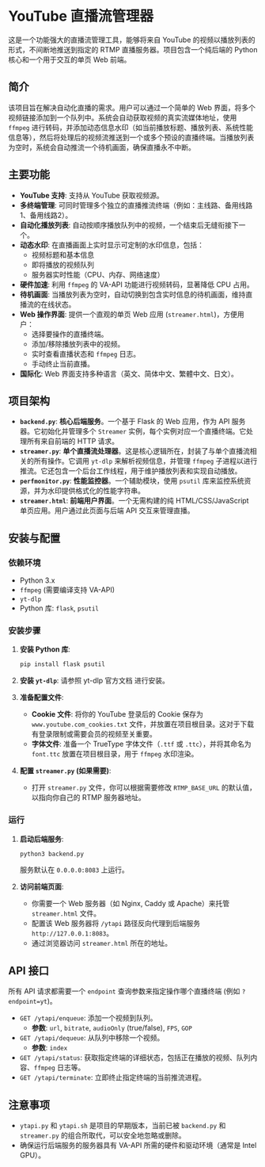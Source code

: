 # YouTube 直播流管理器

这是一个功能强大的直播流管理工具，能够将来自 YouTube 的视频以播放列表的形式，不间断地推送到指定的 RTMP 直播服务器。项目包含一个纯后端的 Python 核心和一个用于交互的单页 Web 前端。

## 简介

该项目旨在解决自动化直播的需求。用户可以通过一个简单的 Web 界面，将多个视频链接添加到一个队列中。系统会自动获取视频的真实流媒体地址，使用 `ffmpeg` 进行转码，并添加动态信息水印（如当前播放标题、播放列表、系统性能信息等），然后将处理后的视频流推送到一个或多个预设的直播终端。当播放列表为空时，系统会自动推流一个待机画面，确保直播永不中断。

## 主要功能

- **YouTube 支持**: 支持从 YouTube 获取视频源。
- **多终端管理**: 可同时管理多个独立的直播推流终端（例如：主线路、备用线路1、备用线路2）。
- **自动化播放列表**: 自动按顺序播放队列中的视频，一个结束后无缝衔接下一个。
- **动态水印**: 在直播画面上实时显示可定制的水印信息，包括：
    - 视频标题和基本信息
    - 即将播放的视频队列
    - 服务器实时性能（CPU、内存、网络速度）
- **硬件加速**: 利用 `ffmpeg` 的 VA-API 功能进行视频转码，显著降低 CPU 占用。
- **待机画面**: 当播放列表为空时，自动切换到包含实时信息的待机画面，维持直播流的在线状态。
- **Web 操作界面**: 提供一个直观的单页 Web 应用 (`streamer.html`)，方便用户：
    - 选择要操作的直播终端。
    - 添加/移除播放列表中的视频。
    - 实时查看直播状态和 `ffmpeg` 日志。
    - 手动终止当前直播。
- **国际化**: Web 界面支持多种语言（英文、简体中文、繁體中文、日文）。

## 项目架构

- **`backend.py`**: **核心后端服务**。一个基于 Flask 的 Web 应用，作为 API 服务器。它初始化并管理多个 `Streamer` 实例，每个实例对应一个直播终端。它处理所有来自前端的 HTTP 请求。
- **`streamer.py`**: **单个直播流处理器**。这是核心逻辑所在，封装了与单个直播流相关的所有操作。它调用 `yt-dlp` 来解析视频信息，并管理 `ffmpeg` 子进程以进行推流。它还包含一个后台工作线程，用于维护播放列表和实现自动播放。
- **`perfmonitor.py`**: **性能监控器**。一个辅助模块，使用 `psutil` 库来监控系统资源，并为水印提供格式化的性能字符串。
- **`streamer.html`**: **前端用户界面**。一个无需构建的纯 HTML/CSS/JavaScript 单页应用。用户通过此页面与后端 API 交互来管理直播。

## 安装与配置

### 依赖环境

- Python 3.x
- `ffmpeg` (需要编译支持 VA-API)
- `yt-dlp`
- Python 库: `flask`, `psutil`

### 安装步骤

1.  **安装 Python 库**:
    ```bash
    pip install flask psutil
    ```

2.  **安装 `yt-dlp`**:
    请参照 yt-dlp 官方文档 进行安装。

3.  **准备配置文件**:
    - **Cookie 文件**: 将你的 YouTube 登录后的 Cookie 保存为 `www.youtube.com_cookies.txt` 文件，并放置在项目根目录。这对于下载有登录限制或需要会员的视频至关重要。
    - **字体文件**: 准备一个 TrueType 字体文件（`.ttf` 或 `.ttc`），并将其命名为 `font.ttc` 放置在项目根目录，用于 `ffmpeg` 水印渲染。

4.  **配置 `streamer.py` (如果需要)**:
    - 打开 `streamer.py` 文件，你可以根据需要修改 `RTMP_BASE_URL` 的默认值，以指向你自己的 RTMP 服务器地址。

### 运行

1.  **启动后端服务**:
    ```bash
    python3 backend.py
    ```
    服务默认在 `0.0.0.0:8083` 上运行。

2.  **访问前端页面**:
    - 你需要一个 Web 服务器（如 Nginx, Caddy 或 Apache）来托管 `streamer.html` 文件。
    - 配置该 Web 服务器将 `/ytapi` 路径反向代理到后端服务 `http://127.0.0.1:8083`。
    - 通过浏览器访问 `streamer.html` 所在的地址。

## API 接口

所有 API 请求都需要一个 `endpoint` 查询参数来指定操作哪个直播终端 (例如 `?endpoint=yt`)。

- `GET /ytapi/enqueue`: 添加一个视频到队列。
  - **参数**: `url`, `bitrate`, `audioOnly` (true/false), `FPS`, `GOP`
- `GET /ytapi/dequeue`: 从队列中移除一个视频。
  - **参数**: `index`
- `GET /ytapi/status`: 获取指定终端的详细状态，包括正在播放的视频、队列内容、`ffmpeg` 日志等。
- `GET /ytapi/terminate`: 立即终止指定终端的当前推流进程。

## 注意事项

- `ytapi.py` 和 `ytapi.sh` 是项目的早期版本，当前已被 `backend.py` 和 `streamer.py` 的组合所取代，可以安全地忽略或删除。
- 确保运行后端服务的服务器具有 VA-API 所需的硬件和驱动环境（通常是 Intel GPU）。